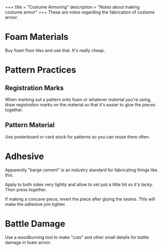 +++
title = "Costume Armoring"
description = "Notes about making costume armor"
+++
These are notes regarding the fabrication of costume armor.

# Foam Materials

Buy foam floor tiles and use that. It's really cheap.

# Pattern Practices

## Registration Marks

When marking out a pattern onto foam or whatever material you're using, draw registration marks on the material so that it's easier to glue the pieces together.

## Pattern Material

Use posterboard or card stock for patterns so you can reuse them often.

# Adhesive

Apparently "barge cement" is an industry standard for fabricating things like this.

Apply to both sides very lightly and allow to set just a little bit so it's tacky. Then press together.

If making a concave piece, invert the piece after gluing the seams. This will make the adhesive join tighter.

# Battle Damage

Use a woodburning tool to make "cuts" and other small details for battle damage in foam armor.
